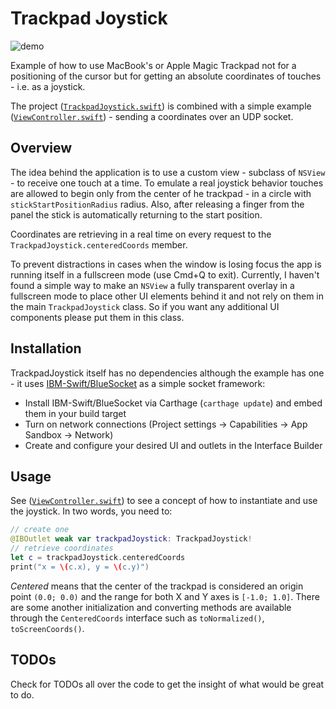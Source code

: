 # Trackpad Joystick

![demo](/demo.gif)

Example of how to use MacBook's or Apple Magic Trackpad not for a positioning of the cursor but for getting an absolute coordinates of touches - i.e. as a joystick.

The project ([`TrackpadJoystick.swift`](/trackpad-joystick/TrackpadJoystick.swift)) is combined with a simple example ([`ViewController.swift`](/trackpad-joystick/ViewController.swift)) - sending a coordinates over an UDP socket.


## Overview

The idea behind the application is to use a custom view - subclass of `NSView` - to receive one touch at a time. To emulate a real joystick behavior touches are allowed to begin only from the center of he trackpad - in a circle with `stickStartPositionRadius` radius. Also, after releasing a finger from the panel the stick is automatically returning to the start position.

Coordinates are retrieving in a real time on every request to the `TrackpadJoystick.centeredCoords` member.

To prevent distractions in cases when the window is losing focus the app is running itself in a fullscreen mode (use Cmd+Q to exit). Currently, I haven't found a simple way to make an `NSView` a fully transparent overlay in a fullscreen mode to place other UI elements behind it and not rely on them in the main `TrackpadJoystick` class. So if you want any additional UI components please put them in this class.


## Installation

TrackpadJoystick itself has no dependencies although the example has one - it uses [IBM-Swift/BlueSocket](https://github.com/IBM-Swift/BlueSocket) as a simple socket framework:

 - Install IBM-Swift/BlueSocket via Carthage (`carthage update`) and embed them in your build target
 - Turn on network connections (Project settings -> Capabilities -> App Sandbox -> Network)
 - Create and configure your desired UI and outlets in the Interface Builder


## Usage

See ([`ViewController.swift`](/trackpad-joystick/ViewController.swift)) to see a concept of how to instantiate and use the joystick. In two words, you need to:

```swift
// create one
@IBOutlet weak var trackpadJoystick: TrackpadJoystick!
// retrieve coordinates
let c = trackpadJoystick.centeredCoords
print("x = \(c.x), y = \(c.y)")
```

*Centered* means that the center of the trackpad is considered an origin point `(0.0; 0.0)` and the range for both X and Y axes is `[-1.0; 1.0]`. There are some another initialization and converting methods are available through the `CenteredCoords` interface such as `toNormalized()`, `toScreenCoords()`.


## TODOs

Check for TODOs all over the code to get the insight of what would be great to do.
